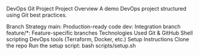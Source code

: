 DevOps Git Project
Project Overview
A demo DevOps project structured using Git best practices.

Branch Strategy
main: Production-ready code
dev: Integration branch
feature/*: Feature-specific branches
Technologies Used
Git & GitHub
Shell scripting
DevOps tools (Terraform, Docker, etc.)
Setup Instructions
Clone the repo
Run the setup script: bash scripts/setup.sh
